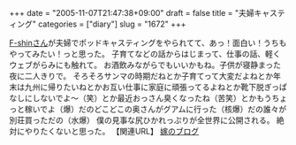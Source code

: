+++
date = "2005-11-07T21:47:38+09:00"
draft = false
title = "夫婦キャスティング"
categories = ["diary"]
slug = "1672"
+++

<a href="http://www.milkstand.net/fsgarage/" target="_blank">F-shinさん</a>が夫婦でポッドキャスティングをやられてて、あっ！面白い！うちもやってみたい！っと思った。
子育てなどの話からはじまって、仕事の話、軽くウェブがらみにも触れて。
お酒飲みながらでもいいかもね。子供が寝静まった夜に二人きりで。
そろそろサンマの時期だねとか子育てって大変だよねとか年末は九州に帰りたいねとかお互い仕事に家庭に頑張ってるよねとか靴下脱ぎっぱなしにしないでよ～（笑）とか最近おっさん臭くなったね（苦笑）とかもうちょっと稼いでよ（爆）だのどこどこの奥さんがグアムに行った（核爆）だの誰々が別荘買っただの（水爆）
僕の見事な尻ひかれっぷりが全世界に公開される。
絶対にやりたくないと思った。
【関連URL】
<a href="http://aki-tect.petit.cc" target="_blank">嫁のブログ</a>
